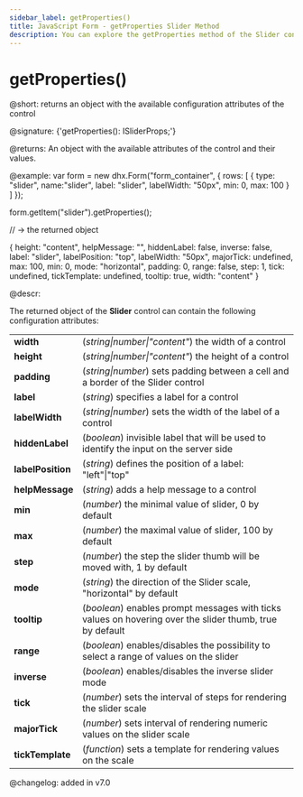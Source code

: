 ```yaml
---
sidebar_label: getProperties()
title: JavaScript Form - getProperties Slider Method 
description: You can explore the getProperties method of the Slider control of Form in the documentation of the DHTMLX JavaScript UI library. Browse developer guides and API reference, try out code examples and live demos, and download a free 30-day evaluation version of DHTMLX Suite 7.
---
```


# getProperties()

@short: returns an object with the available configuration attributes of the control

@signature: {'getProperties(): ISliderProps;'}

@returns:
An object with the available attributes of the control and their values.

@example:
var form = new dhx.Form("form_container", {
    rows: [
        {
            type: "slider",
            name:"slider",
            label: "slider",
            labelWidth: "50px",
            min: 0,
            max: 100
        }
    ]
});

form.getItem("slider").getProperties();

// -> the returned object

{
	height: "content",
	helpMessage: "",
	hiddenLabel: false,
	inverse: false,
	label: "slider",
	labelPosition: "top",
	labelWidth: "50px",
	majorTick: undefined,
	max: 100,
	min: 0,
	mode: "horizontal",
	padding: 0,
	range: false,
	step: 1,
	tick: undefined,
	tickTemplate: undefined,
	tooltip: true,
	width: "content"
}

@descr:

The returned object of the **Slider** control can contain the following configuration attributes:

<table>
	<tbody>
    <tr>
			<td><b>width</b></td>
			<td>(<i>string|number|"content"</i>) the width of a control</td>
		</tr>
    <tr>
			<td><b>height</b></td>
			<td>(<i>string|number|"content"</i>) the height of a control</td>
		</tr>
         <tr>
			<td><b>padding</b></td>
			<td>(<i>string|number</i>) sets padding between a cell and a border of the Slider control</td>
		</tr>
    <tr>
			<td><b>label</b></td>
			<td>(<i>string</i>) specifies a label for a control</td>
		</tr>
    <tr>
			<td><b>labelWidth</b></td>
			<td>(<i>string|number</i>) sets the width of the label of a control</td>
		</tr>
    <tr>
			<td><b>hiddenLabel</b></td>
			<td>(<i>boolean</i>) invisible label that will be used to identify the input on the server side</td>
		</tr>
    <tr>
			<td><b>labelPosition</b></td>
			<td>(<i>string</i>) defines the position of a label: "left"|"top"</td>
		</tr>
    <tr>
			<td><b>helpMessage</b></td>
			<td>(<i>string</i>) adds a help message to a control</td>
		</tr>
    <tr>
			<td><b>min</b></td>
			<td>(<i>number</i>) the minimal value of slider, 0 by default</td>
		</tr>
    <tr>
			<td><b>max</b></td>
			<td>(<i>number</i>) the maximal value of slider, 100 by default</td>
		</tr>
    <tr>
			<td><b>step</b></td>
			<td>(<i>number</i>) the step the slider thumb will be moved with, 1 by default</td>
		</tr>
    <tr>
			<td><b>mode</b></td>
			<td>(<i>string</i>) the direction of the Slider scale, "horizontal" by default</td>
		</tr>
    <tr>
			<td><b>tooltip</b></td>
			<td>(<i>boolean</i>) enables prompt messages with ticks values on hovering over the slider thumb, true by default</td>
		</tr>
    <tr>
			<td><b>range</b></td>
			<td>(<i>boolean</i>) enables/disables the possibility to select a range of values on the slider</td>
		</tr>
    <tr>
			<td><b>inverse</b></td>
			<td>(<i>boolean</i>) enables/disables the inverse slider mode</td>
		</tr>
    <tr>
			<td><b>tick</b></td>
			<td>(<i>number</i>) sets the interval of steps for rendering the slider scale</td>
		</tr>
    <tr>
			<td><b>majorTick</b></td>
			<td>(<i>number</i>) sets interval of rendering numeric values on the slider scale</td>
		</tr>
    <tr>
			<td><b>tickTemplate</b></td>
			<td>(<i>function</i>) sets a template for rendering values on the scale</td>
		</tr>
  </tbody>
</table>

@changelog: added in v7.0
